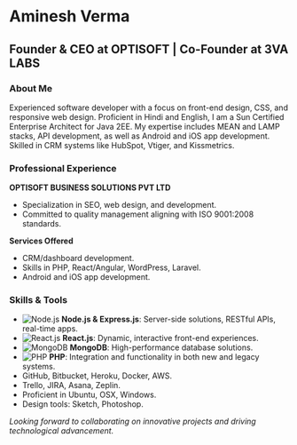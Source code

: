 # Aminesh Verma

## Founder & CEO at OPTISOFT | Co-Founder at 3VA LABS

### About Me
Experienced software developer with a focus on front-end design, CSS, and responsive web design. Proficient in Hindi and English, I am a Sun Certified Enterprise Architect for Java 2EE. My expertise includes MEAN and LAMP stacks, API development, as well as Android and iOS app development. Skilled in CRM systems like HubSpot, Vtiger, and Kissmetrics.

### Professional Experience
**OPTISOFT BUSINESS SOLUTIONS PVT LTD**
- Specialization in SEO, web design, and development.
- Committed to quality management aligning with ISO 9001:2008 standards.

**Services Offered**
- CRM/dashboard development.
- Skills in PHP, React/Angular, WordPress, Laravel.
- Android and iOS app development.

### Skills & Tools
- ![Node.js](https://optisoft.in/assets/img/icons/Node-js.png) **Node.js & Express.js**: Server-side solutions, RESTful APIs, real-time apps.
- ![React.js](https://optisoft.in/assets/img/icons/react.png) **React.js**: Dynamic, interactive front-end experiences.
- ![MongoDB](https://optisoft.in/assets/img/icons/mongodb.png) **MongoDB**: High-performance database solutions.
- ![PHP](https://optisoft.in/assets/img/icons/PHP.png) **PHP**: Integration and functionality in both new and legacy systems.
- GitHub, Bitbucket, Heroku, Docker, AWS.
- Trello, JIRA, Asana, Zeplin.
- Proficient in Ubuntu, OSX, Windows.
- Design tools: Sketch, Photoshop.

*Looking forward to collaborating on innovative projects and driving technological advancement.*
